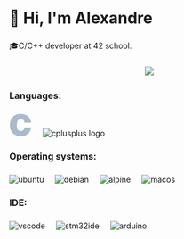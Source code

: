 <h1 align="left">👋 Hi, I'm Alexandre</h1>

###

<p align="left">🎓C/C++ developer at 42 school.</p>

###

<div align="center">
  <img height="200" src="https://media4.giphy.com/media/v1.Y2lkPTc5MGI3NjExdm43bXhzandzbTBpZmJ5ZWdxdW1wbHpmaWRuajNpbnhkbXpyczNzbyZlcD12MV9pbnRlcm5hbF9naWZfYnlfaWQmY3Q9Zw/HvxL6WWKpjRyD3z3QH/giphy.gif"  />
</div>

###

<p align="left"></p>

###

<h3 align="left">Languages: </h3>

###

<div align="left">
  <img src="https://raw.githubusercontent.com/devicons/devicon/master/icons/c/c-original.svg" height="40" alt="c logo" />
  <img width="12" />
  <img src="https://cdn.jsdelivr.net/gh/devicons/devicon/icons/cplusplus/cplusplus-original.svg" height="40" alt="cplusplus logo" />
  <img width="12" />
</div>

###

<h3 align="left">Operating systems: </h3>

###

<div align="left">
  <img src="https://cdn.jsdelivr.net/gh/devicons/devicon@latest/icons/ubuntu/ubuntu-original-wordmark.svg" height="40" alt="ubuntu" />
  <img width="12" />
  <img src="https://cdn.jsdelivr.net/gh/devicons/devicon@latest/icons/debian/debian-original-wordmark.svg" height="40" alt="debian" />
  <img width="12" />
  <img src="https://www.vectorlogo.zone/logos/alpinelinux/alpinelinux-ar21.svg" height="40" alt="alpine" />
  <img width="12" />
  <img src="https://cdn.jsdelivr.net/gh/devicons/devicon@latest/icons/apple/apple-original.svg" height="40" alt="macos" />
  <img width="12" />
</div>
          
###

<h3 align="left">IDE: </h3>

###

<div align="left">
  <img src="https://cdn.jsdelivr.net/gh/devicons/devicon@latest/icons/vscode/vscode-original-wordmark.svg" height="40" alt="vscode" />      
  <img width="12" />
  <img src="https://polybot-grenoble.fr/wiki/images/b/bb/Logo_STM32Cube.jpg" height=40 alt="stm32ide" />
  <img width="12" />
  <img src="https://cdn.jsdelivr.net/gh/devicons/devicon@latest/icons/arduino/arduino-original-wordmark.svg" height="40" alt="arduino" />
  <img width="12" />          
</div>
